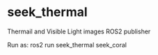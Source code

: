 # seek_thermal
Thermail and Visible Light images ROS2 publisher

Run as:
ros2 run seek_thermal seek_coral
